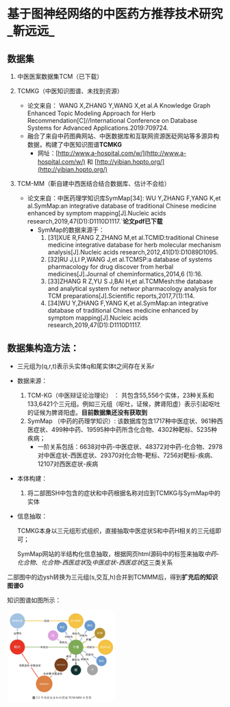 # 基于图神经网络的中医药方推荐技术研究\_靳远远\_

## 数据集

1. 中医医案数据集TCM（已下载）

2. TCMKG（中医知识图谱、未找到资源）

   - 论文来自： WANG X,ZHANG Y,WANG X,et al.A Knowledge Graph Enhanced Topic Modeling Approach for Herb Recommendation[C]//International Conference on Database Systems for Advanced Applications.2019:709724. 
   - 融合了来自中药图典网站、中医数据库和互联网资源医砭网站等多源异构数据，构建了中医知识图谱**TCMKG**
        - 网址：[http://www.a-hospital.com/w/](http://www.a-hospital.com/w/) 和 [http://yibian.hopto.org/](http://yibian.hopto.org/)
  
3. TCM-MM（靳自建中西医结合结合数据库、估计不会给）
    - 论文来自：中医药理学知识库SymMap[34]: WU Y,ZHANG F,YANG K,et al.SymMap:an integrative database of traditional Chinese medicine enhanced by symptom mapping[J].Nucleic acids research,2019,47(D1):D1110D1117.`**论文pdf已下载**
        - SymMap的数据来源于：
          1. [31]XUE R,FANG Z,ZHANG M,et al.TCMID:traditional Chinese medicine integrative database for herb molecular mechanism analysis[J].Nucleic acids research,2012,41(D1):D1089D1095.
          2. [32]RU J,LI P,WANG J,et al.TCMSP:a database of systems pharmacology for drug discover from herbal medicines[J].Journal of cheminformatics,2014,6 (1):16.
          3. [33]ZHANG R Z,YU S J,BAI H,et al.TCMMesh:the database and analytical system for networ pharmacology analysis for TCM preparations[J].Scientific reports,2017,7(1):114.
          4. [34]WU Y,ZHANG F,YANG K,et al.SymMap:an integrative database of traditional Chines medicine enhanced by symptom mapping[J].Nucleic acids research,2019,47(D1):D1110D1117.
    
## 数据集构造方法：
- 三元组为(q,r,t)表示头实体q和尾实体t之间存在关系r
- 数据来源：
  1. TCM-KG（中医辩证论治理论） ： 共包含55,556个实体，23种关系和133,6421个三元组。例如三元组（呕吐，证候，脾肾阳虚）表示引起呕吐的证候为脾肾阳虚。**目前数据集还没有获取到**
  2. SymMap （中药的药理学知识）: 该数据库包含1717种中医症状、961种西医症状、499种中药、19595种中药所含化合物、4302种靶标、5235种疾病；
       - 一阶关系包括：6638对中药-中医症状、48372对中药-化合物、2978对中医症状-西医症状、29370对化合物-靶标、7256对靶标-疾病、12107对西医症状-疾病


- 本体构建：
  1. 将二部图SH中包含的症状和中药根据名称对应到TCMKG与SymMap中的实体
- 信息抽取：

    TCMKG本身以三元组形式组织，直接抽取中医症状S和中药H相关的三元组即可；

    SymMap网站的半结构化信息抽取，根据网页html源码中的标签来抽取*中药-化合物*、*化合物-西医症状*及*中医症状-西医症状*这三类关系

二部图中的边ysh转换为三元组(s,交互,h)合并到TCMMM后，得到**扩充后的知识图谱G**

知识图谱如图所示：

<img alt="知识图谱" name="" src="知识图谱.jpg" width="50%">







































































































































